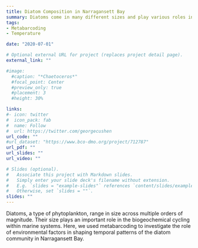 ```yaml
---
title: Diatom Composition in Narragansett Bay 
summary: Diatoms come in many different sizes and play various roles in aquatic ecosystems. This project uses metabarcoding to investigate the environmental drivers of diatom composition.
tags:
- Metabarcoding
- Temperature

date: "2020-07-01"

# Optional external URL for project (replaces project detail page).
external_link: ""

#image:
  #caption: "*Chaetoceros*"
  #focal_point: Center
  #preview_only: true
  #placement: 3
  #height: 30%

links:
#- icon: twitter
#  icon_pack: fab
#  name: Follow
#  url: https://twitter.com/georgecushen
url_code: ""
#url_dataset: "https://www.bco-dmo.org/project/712787"
url_pdf: ""
url_slides: ""
url_video: ""

# Slides (optional).
#   Associate this project with Markdown slides.
#   Simply enter your slide deck's filename without extension.
#   E.g. `slides = "example-slides"` references `content/slides/example-slides.md`.
#   Otherwise, set `slides = ""`.
slides: ""
---
```

Diatoms, a type of phytoplankton, range in size across multiple orders of magnitude. Their size plays an important role in the biogeochemical cycling within marine systems. Here, we used metabarcoding to investigate the role of environmental factors  in shaping temporal patterns of the diatom community in Narragansett Bay. 